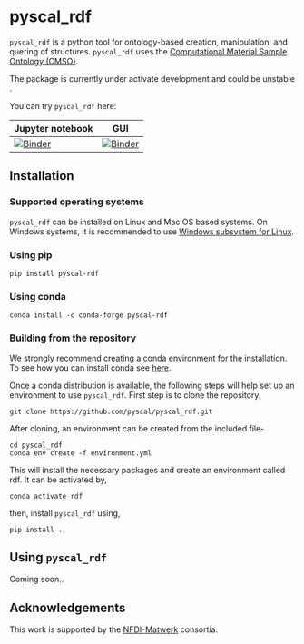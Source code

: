 # pyscal_rdf

`pyscal_rdf` is a python tool for ontology-based creation, manipulation, and quering of structures. `pyscal_rdf` uses the [Computational Material Sample Ontology (CMSO)](https://github.com/Materials-Data-Science-and-Informatics/cmso-ontology). 

The package is currently under activate development and could be  unstable .

You can try `pyscal_rdf`  here:

| Jupyter notebook  | GUI |
|-------------------|-----|
| [![Binder](https://mybinder.org/badge_logo.svg)](https://mybinder.org/v2/gh/pyscal/pyscal_rdf/HEAD?labpath=example.ipynb)  | [![Binder](https://mybinder.org/badge_logo.svg)](https://mybinder.org/v2/gh/pyscal/pyscal_rdf/voila?urlpath=voila%2Frender%2Fexample_gui.ipynb)  |

## Installation

### Supported operating systems

`pyscal_rdf` can be installed on Linux and Mac OS based systems. On Windows systems, it is recommended to use  [Windows subsystem for Linux](https://docs.microsoft.com/en-us/windows/wsl/install).

### Using pip

```
pip install pyscal-rdf
```
### Using conda

```
conda install -c conda-forge pyscal-rdf
```


### Building from the repository

We strongly recommend creating a conda environment for the installation. To see how you can install conda see [here](https://docs.conda.io/projects/conda/en/latest/user-guide/install/).

Once a conda distribution is available, the following steps will help set up an environment to use `pyscal_rdf`. First step is to clone the repository.

```
git clone https://github.com/pyscal/pyscal_rdf.git
```

After cloning, an environment can be created from the included file-

```
cd pyscal_rdf
conda env create -f environment.yml
```

This will install the necessary packages and create an environment called rdf. It can be activated by,

```
conda activate rdf
```

then, install `pyscal_rdf` using,

```
pip install .
```

## Using `pyscal_rdf`

Coming soon..


## Acknowledgements

This work is supported by the [NFDI-Matwerk](https://nfdi-matwerk.de/) consortia.
